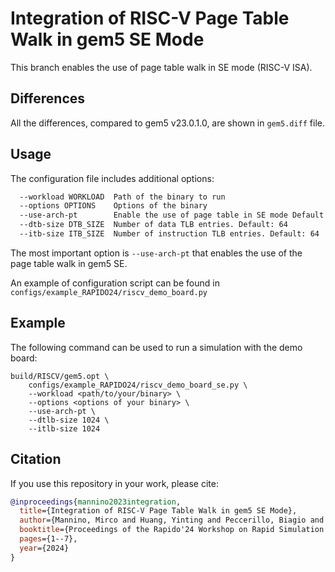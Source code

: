 # Integration of RISC-V Page Table Walk in gem5 SE Mode
This branch enables the use of page table walk in SE mode (RISC-V ISA).

## Differences
All the differences, compared to gem5 v23.0.1.0, are shown in ```gem5.diff``` file.

## Usage
The configuration file includes additional options:
```bash
  --workload WORKLOAD  Path of the binary to run
  --options OPTIONS    Options of the binary
  --use-arch-pt        Enable the use of page table in SE mode Default: False
  --dtb-size DTB_SIZE  Number of data TLB entries. Default: 64
  --itb-size ITB_SIZE  Number of instruction TLB entries. Default: 64
```
The most important option is ```--use-arch-pt``` that enables the use of the page table walk in gem5 SE.

An example of configuration script can be found in ```configs/example_RAPIDO24/riscv_demo_board.py```

## Example
The following command can be used to run a simulation with the demo board:
```
build/RISCV/gem5.opt \
    configs/example_RAPIDO24/riscv_demo_board_se.py \
    --workload <path/to/your/binary> \
    --options <options of your binary> \
    --use-arch-pt \
    --dtlb-size 1024 \
    --itlb-size 1024
```

## Citation

If you use this repository in your work, please cite:
```BibTeX
@inproceedings{mannino2023integration,
  title={Integration of RISC-V Page Table Walk in gem5 SE Mode},
  author={Mannino, Mirco and Huang, Yinting and Peccerillo, Biagio and Medaglini, Alessio and Bartolini, Sandro},
  booktitle={Proceedings of the Rapido'24 Workshop on Rapid Simulation and Performance Evaluation: Methods and Tools},
  pages={1--7},
  year={2024}
}
```